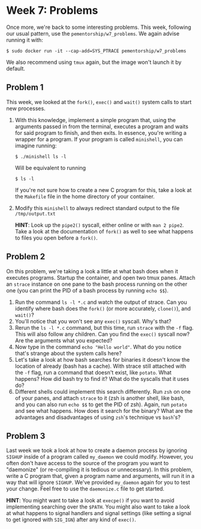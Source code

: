 # Week 7: Problems

Once more, we're back to some interesting problems. This week, following our usual
pattern, use the `pementorship/w7_problems`. We again advise running it with:

```
$ sudo docker run -it --cap-add=SYS_PTRACE pementorship/w7_problems
```

We also recommend using `tmux` again, but the image won't launch it by default.

## Problem 1

This week, we looked at the `fork()`, `exec()` and `wait()` system calls to start new
processes.

1. With this knowledge, implement a simple program that, using the arguments passed in
   from the terminal, executes a program and waits for said program to finish, and then
   exits. In essence, you're writing a wrapper for a program. If your program is called
   `minishell`, you can imagine running:

   ```
   $ ./minishell ls -l
   ```

   Will be equivalent to running

   ```
   $ ls -l
   ```

   If you're not sure how to create a new C program for this, take a look at the
   `Makefile` file in the home directory of your container.

2. Modify this `minishell` to always redirect standard output to the file
   `/tmp/output.txt`

   **HINT**: Look up the `pipe2()` syscall, either online or with `man 2 pipe2`. Take
   a look at the documentation of `fork()` as well to see what happens to files you
   open before a `fork()`.

## Problem 2

On this problem, we're taking a look a little at what bash does when it executes
programs. Startup the container, and open two tmux panes. Attach an `strace` instance
on one pane to the bash process running on the other one (you can print the PID of a
bash process by running `echo $$`).

1. Run the command `ls -l *.c` and watch the output of strace. Can you identify where
   bash does the `fork()` (or more accurately, `clone()`), and `wait()`?
2. You'll notice that you won't see any `exec()` syscall. Why's that?
3. Rerun the `ls -l *.c` command, but this time, run `strace` with the `-f` flag. This
   will also follow any children. Can you find the `exec()` syscall now? Are the
   arguments what you expected?
4. Now type in the command `echo "Hello world"`. What do you notice that's strange
   about the system calls here?
5. Let's take a look at how bash searches for binaries it doesn't know the location of
   already (bash has a cache). With strace still attached with the `-f` flag, run a
   command that doesn't exist, like `potato`. What happens? How did bash try to find
   it? What do the syscalls that it uses do?
6. Different shells could implement this search differently. Run `zsh` on one of your
   panes, and attach `strace` to it (zsh is another shell, like bash, and you can also
   run `echo $$` to get the PID of zsh). Again, run `potato` and see what happens. How
   does it search for the binary? What are the advantages and disadvantages of using
   `zsh`'s technique vs `bash`'s?

## Problem 3

Last week we took a look at how to create a daemon process by ignoring `SIGHUP` inside
of a program called `my_daemon` we could modify. However, you often don't have access
to the source of the program you want to "daemonize" (or re-compiling it is tedious or
unnecessary). In this problem, write a C program that, given a program name and
arguments, will run it in a way that will ignore `SIGHUP`. We've provided `my_daemon`
again for you to test your change. Feel free to use the `daemonize.c` file to get
started.

**HINT**: You might want to take a look at `execpe()` if you want to avoid implementing
searching over the `$PATH`. You might also want to take a look at what happens to
signal handlers and signal settings (like setting a signal to get ignored with
`SIG_IGN`) after any kind of `exec()`.
